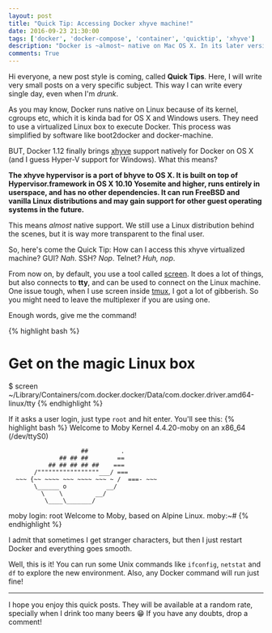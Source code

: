```yaml
---
layout: post
title: "Quick Tip: Accessing Docker xhyve machine!"
date: 2016-09-23 21:30:00
tags: ['docker', 'docker-compose', 'container', 'quicktip', 'xhyve']
description: "Docker is ~almost~ native on Mac OS X. In its later version, 1.12, the team implemented Docker Machine with xhyve by default. But how can I access it? :whale:"
comments: True
---
```


Hi everyone, a new post style is coming, called **Quick Tips**. Here, I will write very small posts on a very specific subject. This way I can write every single day, even when I'm *drunk*.

As you may know, Docker runs native on Linux because of its kernel, cgroups etc, which it is kinda bad for OS X and Windows users. They need to use a virtualized Linux box to execute Docker. This process was simplified by software like boot2docker and docker-machine. 

BUT, Docker 1.12 finally brings [xhyve](https://github.com/mist64/xhyve) support natively for Docker on OS X (and I guess Hyper-V support for Windows). What this means?

**The xhyve hypervisor is a port of bhyve to OS X. It is built on top of Hypervisor.framework in OS X 10.10 Yosemite and higher, runs entirely in userspace, and has no other dependencies. It can run FreeBSD and vanilla Linux distributions and may gain support for other guest operating systems in the future.**

This means *almost* native support. We still use a Linux distribution behind the scenes, but it is way more transparent to the final user.

So, here's come the Quick Tip: How can I access this xhyve virtualized machine? GUI? *Nah*. SSH? *Nop*. Telnet? *Huh, nop*.

From now on, by default, you use a tool called [screen](https://www.gnu.org/software/screen/). It does a lot of things, but also connects to **tty**, and can be used to connect on the Linux machine. One issue tough, when I use screen inside [tmux](https://tmux.github.io/), I got a lot of gibberish. So you might need to leave the multiplexer if you are using one.

Enough words, give me the command!

{% highlight bash %}
# Get on the magic Linux box
$ screen ~/Library/Containers/com.docker.docker/Data/com.docker.driver.amd64-linux/tty
{% endhighlight %}

If it asks a user login, just type `root` and hit enter. You'll see this:
{% highlight bash %}
Welcome to Moby
Kernel 4.4.20-moby on an x86_64 (/dev/ttyS0)

                        ##         .
                  ## ## ##        ==
               ## ## ## ## ##    ===
           /"""""""""""""""""___/ ===
      ~~~ {~~ ~~~~ ~~~ ~~~~ ~~~ ~ /  ===- ~~~
           \______ o           __/
             \    \         __/
              \____\_______/

moby login: root
Welcome to Moby, based on Alpine Linux.
moby:~# 
{% endhighlight %}

I admit that sometimes I get stranger characters, but then I just restart Docker and everything goes smooth.

Well, this is it! You can run some Unix commands like `ifconfig`, `netstat` and `df` to explore the new environment. Also, any Docker command will run just fine!

---

I hope you enjoy this quick posts. They will be available at a random rate, specially when I drink too many beers :grin: If you have any doubts, drop a comment!

